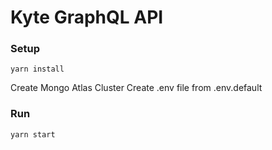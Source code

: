 # Kyte GraphQL API
### Setup
  ```
  yarn install
  ```
  Create Mongo Atlas Cluster
  Create .env file from .env.default
### Run
```
yarn start
```